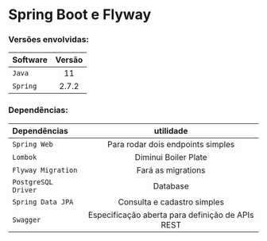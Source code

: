 # Spring Boot e Flyway
### Versões envolvidas:
| Software | Versão |
| :--- | :---: |
| `Java` | 11 |
| `Spring` | 2.7.2 |
### Dependências:
| Dependências        |             utilidade             |
|:--------------------|:---------------------------------:|
| `Spring Web`        | Para rodar dois endpoints simples |
| `Lombok`            |       Diminui Boiler Plate        |
| `Flyway Migration`  |        Fará as migrations         |
| `PostgreSQL Driver` |             Database              |
| `Spring Data JPA`   |    Consulta e cadastro simples    |
| `Swagger`           |    Especificação aberta para definição de APIs REST    |

